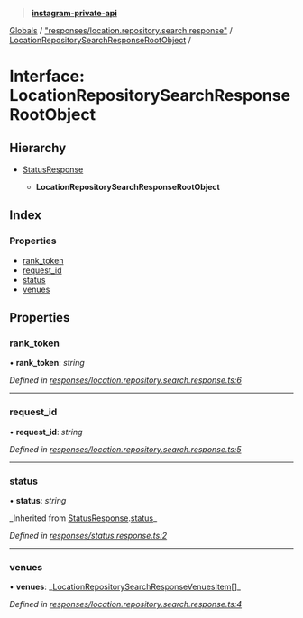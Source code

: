 > **[instagram-private-api](../README.md)**

[Globals](../README.md) / ["responses/location.repository.search.response"](../modules/_responses_location_repository_search_response_.md) / [LocationRepositorySearchResponseRootObject](_responses_location_repository_search_response_.locationrepositorysearchresponserootobject.md) /

# Interface: LocationRepositorySearchResponseRootObject

## Hierarchy

- [StatusResponse](_responses_status_response_.statusresponse.md)

  - **LocationRepositorySearchResponseRootObject**

## Index

### Properties

- [rank_token](_responses_location_repository_search_response_.locationrepositorysearchresponserootobject.md#rank_token)
- [request_id](_responses_location_repository_search_response_.locationrepositorysearchresponserootobject.md#request_id)
- [status](_responses_location_repository_search_response_.locationrepositorysearchresponserootobject.md#status)
- [venues](_responses_location_repository_search_response_.locationrepositorysearchresponserootobject.md#venues)

## Properties

### rank_token

• **rank_token**: _string_

_Defined in [responses/location.repository.search.response.ts:6](https://github.com/realinstadude/instagram-private-api/blob/4ae8fec/src/responses/location.repository.search.response.ts#L6)_

---

### request_id

• **request_id**: _string_

_Defined in [responses/location.repository.search.response.ts:5](https://github.com/realinstadude/instagram-private-api/blob/4ae8fec/src/responses/location.repository.search.response.ts#L5)_

---

### status

• **status**: _string_

_Inherited from [StatusResponse](\_responses_status_response_.statusresponse.md).[status](_responses_status_response_.statusresponse.md#status)\_

_Defined in [responses/status.response.ts:2](https://github.com/realinstadude/instagram-private-api/blob/4ae8fec/src/responses/status.response.ts#L2)_

---

### venues

• **venues**: _[LocationRepositorySearchResponseVenuesItem](\_responses_location_repository_search_response_.locationrepositorysearchresponsevenuesitem.md)[]\_

_Defined in [responses/location.repository.search.response.ts:4](https://github.com/realinstadude/instagram-private-api/blob/4ae8fec/src/responses/location.repository.search.response.ts#L4)_
